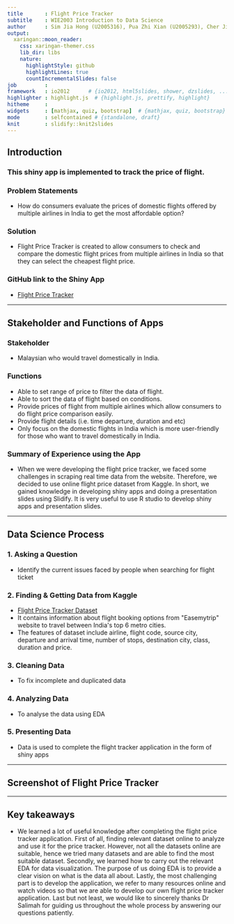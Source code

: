 ```yaml
---
title       : Flight Price Tracker
subtitle    : WIE2003 Introduction to Data Science
author      : Sim Jia Hong (U2005316), Pua Zhi Xian (U2005293), Cher Jia Wen (U2005415), Tan Jia Chyi (17205011)
output:
  xaringan::moon_reader:
    css: xaringan-themer.css
    lib_dir: libs
    nature:
      highlightStyle: github
      highlightLines: true
      countIncrementalSlides: false
job         : 
framework   : io2012      # {io2012, html5slides, shower, dzslides, ...}
highlighter : highlight.js  # {highlight.js, prettify, highlight}
hitheme     :        
widgets     : [mathjax, quiz, bootstrap]  # {mathjax, quiz, bootstrap}
mode        : selfcontained # {standalone, draft}
knit        : slidify::knit2slides
---
```




## Introduction

### This shiny app is implemented to track the price of flight.

### Problem Statements

- How do consumers evaluate the prices of domestic flights offered by multiple airlines in India to get the most affordable option?

### Solution

- Flight Price Tracker is created to allow consumers to check and compare the domestic flight prices from multiple airlines in India so that they can select the cheapest flight price.

### GitHub link to the Shiny App

- [Flight Price Tracker](https://github.com/jiahongggg/WIE2003-Data-Science.git)

---

## Stakeholder and Functions of Apps

### Stakeholder

- Malaysian who would travel domestically in India. 

### Functions

- Able to set range of price to filter the data of flight.
- Able to sort the data of flight based on conditions.
- Provide prices of flight from multiple airlines which allow consumers to do flight price comparison easily.
- Provide flight details (i.e. time departure, duration and etc)
- Only focus on the domestic flights in India which is more user-friendly for those who want to travel domestically in India.

### Summary of Experience using the App

- When we were developing the flight price tracker, we faced some challenges in scraping real time data from the website. Therefore, we decided to use online flight price dataset from Kaggle. In short, we gained knowledge in developing shiny apps and doing a presentation slides using Slidify. It is very useful to use R studio to develop shiny apps and presentation slides.

---

## Data Science Process

### 1. Asking a Question
- Identify the current issues faced by people when searching for flight ticket

### 2. Finding & Getting Data from Kaggle
- [Flight Price Tracker Dataset](https://www.kaggle.com/datasets/shubhambathwal/flight-price-prediction)
- It contains information about flight booking options from "Easemytrip" website to travel between India's top 6 metro cities. 
- The features of dataset include airline, flight code, source city, departure and arrival time, number of stops, destination city, class, duration and price. 

### 3. Cleaning Data
- To fix incomplete and duplicated data

### 4. Analyzing Data
- To analyse the data using EDA

### 5. Presenting Data
- Data is used to complete the flight tracker application in the form of shiny apps

---

## Screenshot of Flight Price Tracker


---

## Key takeaways

- We learned a lot of useful knowledge after completing the flight price tracker application. First of all, finding relevant dataset online to analyze and use it for the price tracker. However, not all the datasets online are suitable, hence we tried many datasets and are able to find the most suitable dataset. Secondly, we learned how to carry out the relevant EDA for data visualization. The purpose of us doing EDA is to provide a clear vision on what is the data all about. Lastly, the most challenging part is to develop the application, we refer to many resources online and watch videos so that we are able to develop our own flight price tracker application. Last but not least, we would like to sincerely thanks Dr Salimah for guiding us throughout the whole process by answering our questions patiently.
